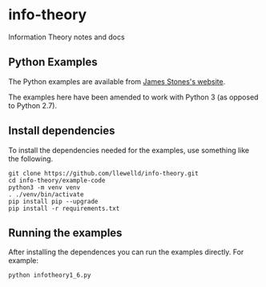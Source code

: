 # info-theory

Information Theory notes and docs

## Python Examples

The Python examples are available from [James Stones's website](https://jamesstone.sites.sheffield.ac.uk/books/information-theory).

The examples here have been amended to work with Python 3 (as opposed to Python 2.7).

## Install dependencies

To install the dependencies needed for the examples, use something like the following.
```
git clone https://github.com/llewelld/info-theory.git
cd info-theory/example-code
python3 -m venv venv
. ./venv/bin/activate
pip install pip --upgrade
pip install -r requirements.txt
```

## Running the examples

After installing the dependences you can run the examples directly.
For example:
```
python infotheory1_6.py
```

